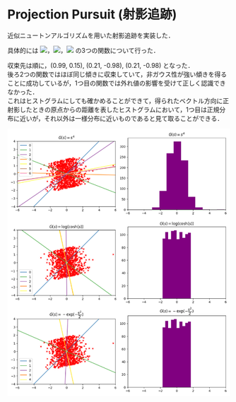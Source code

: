 # Projection Pursuit (射影追跡)

近似ニュートンアルゴリズムを用いた射影追跡を実装した．

具体的には <img src="https://render.githubusercontent.com/render/math?math=G(s) = s^4">，<img src="https://render.githubusercontent.com/render/math?math=G(s) = \log{(\cosh{(s)})}">，<img src="https://render.githubusercontent.com/render/math?math=G(s) = -\exp{(-\frac{s^2}{2})}"> の3つの関数について行った．

収束先は順に，(0.99, 0.15), (0.21, -0.98), (0.21, -0.98) となった．<br>
後ろ2つの関数ではほぼ同じ傾きに収束していて，非ガウス性が強い傾きを得ることに成功しているが，1つ目の関数では外れ値の影響を受けて正しく認識できなかった．<br>
これはヒストグラムにしても確かめることができて，得られたベクトル方向に正射影したときの原点からの距離を表したヒストグラムにおいて，1つ目は正規分布に近いが，それ以外は一様分布に近いものであると見て取ることができる．

![output](output.png)